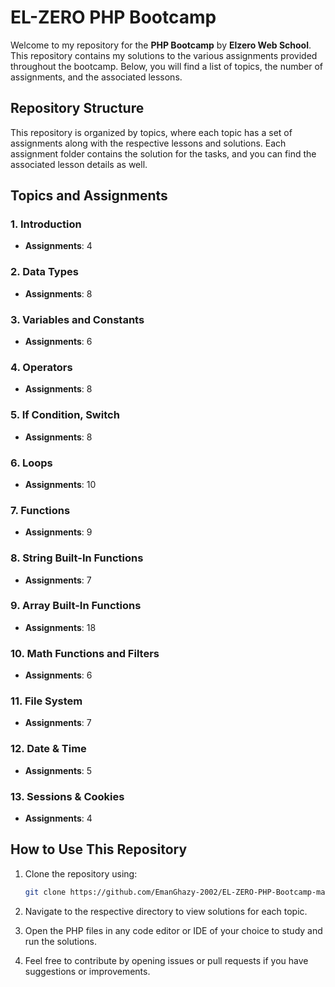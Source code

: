 # EL-ZERO PHP Bootcamp

Welcome to my repository for the **PHP Bootcamp** by **Elzero Web School**. This repository contains my solutions to the various assignments provided throughout the bootcamp. Below, you will find a list of topics, the number of assignments, and the associated lessons.

## Repository Structure

This repository is organized by topics, where each topic has a set of assignments along with the respective lessons and solutions. Each assignment folder contains the solution for the tasks, and you can find the associated lesson details as well.


## Topics and Assignments

### 1. **Introduction**
   - **Assignments**: 4
     
### 2. **Data Types**
   - **Assignments**: 8
     
### 3. **Variables and Constants**
   - **Assignments**: 6
     
### 4. **Operators**
   - **Assignments**: 8

### 5. **If Condition, Switch**
   - **Assignments**: 8

### 6. **Loops**
   - **Assignments**: 10

### 7. **Functions**
   - **Assignments**: 9

### 8. **String Built-In Functions**
   - **Assignments**: 7

### 9. **Array Built-In Functions**
   - **Assignments**: 18

### 10. **Math Functions and Filters**
   - **Assignments**: 6

### 11. **File System**
   - **Assignments**: 7
     
### 12. **Date & Time**
   - **Assignments**: 5
     
### 13. **Sessions & Cookies**
   - **Assignments**: 4


## How to Use This Repository

1. Clone the repository using:
    ```bash
    git clone https://github.com/EmanGhazy-2002/EL-ZERO-PHP-Bootcamp-main.git
    ```

2. Navigate to the respective directory to view solutions for each topic.

3. Open the PHP files in any code editor or IDE of your choice to study and run the solutions.

4. Feel free to contribute by opening issues or pull requests if you have suggestions or improvements.

